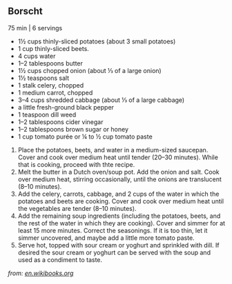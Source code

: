 ## Borscht

75 min | 6 servings

* 1½ cups thinly\-sliced potatoes \(about 3 small potatoes\)
* 1 cup thinly\-sliced beets\.
* 4 cups water
* 1–2 tablespoons butter
* 1½ cups chopped onion \(about ⅓ of a large onion\)
* 1½ teaspoons salt
* 1 stalk celery, chopped
* 1 medium carrot, chopped
* 3–4 cups shredded cabbage \(about ⅓ of a large cabbage\)
* a little fresh\-ground black pepper
* 1 teaspoon dill weed
* 1–2 tablespoons cider vinegar
* 1–2 tablespoons brown sugar or honey
* 1 cup tomato purée or ¼ to ½ cup tomato paste

<!-- -->
1. Place the potatoes, beets, and water in a medium\-sized saucepan\. Cover and cook over medium heat until tender \(20–30 minutes\)\. While that is cooking, proceed with thte recipe\.
2. Melt the butter in a Dutch oven/soup pot\. Add the onion and salt\. Cook over medium heat, stirring occasionally, until the onions are translucent \(8–10 minutes\)\.
3. Add the celery, carrots, cabbage, and 2 cups of the water in which the potatoes and beets are cooking\. Cover and cook over medium heat until the vegetables are tender \(8–10 minutes\)\.
4. Add the remaining soup ingredients \(including the potatoes, beets, and the rest of the water in which they are cooking\)\. Cover and simmer for at least 15 more minutes\. Correct the seasonings\. If it is too thin, let it simmer uncovered, and maybe add a little more tomato paste\.
5. Serve hot, topped with sour cream or yoghurt and sprinkled with dill\. If desired the sour cream or yoghurt can be served with the soup and used as a condiment to taste\.


_from:_ [_en\.wikibooks\.org_](https://en\.wikibooks\.org/wiki/Cookbook:Borscht)

